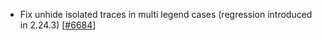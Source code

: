  - Fix unhide isolated traces in multi legend cases (regression introduced in 2.24.3) [[#6684](https://github.com/plotly/plotly.js/pull/6684)]


